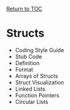 <a href="https://github.com/CyberTrainingUSAF/05-C-Programming/blob/master/00-Table-of-Contents.md" rel="Return to TOC"> Return to TOC </a>

# Structs

* Coding Style Guide
* Stub Code
* Definition
* Format
* Arrays of Structs
* Struct Visualization
* Linked Lists
* Function Pointers
* Circular Lists
